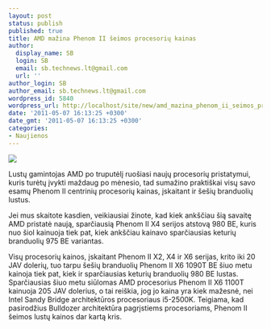 ```yaml
---
layout: post
status: publish
published: true
title: AMD mažina Phenom II šeimos procesorių kainas
author:
  display_name: SB
  login: SB
  email: sb.technews.lt@gmail.com
  url: ''
author_login: SB
author_email: sb.technews.lt@gmail.com
wordpress_id: 5840
wordpress_url: http://localhost/site/new/amd_mazina_phenom_ii_seimos_procesoriu_kainas/
date: '2011-05-07 16:13:25 +0300'
date_gmt: '2011-05-07 16:13:25 +0300'
categories:
- Naujienos
---
```

<div class="imgright"><img src="http://t0.gstatic.com/images?q=tbn:sxDYZaKQyAYA4M:http://www.f1cd.ru/news/cpus/2009/12/cpus_183_2.jpg"  /></div>
<p>Lustų gamintojas AMD po truputėlį ruošiasi naujų procesorių pristatymui, kuris turėtų įvykti maždaug po mėnesio, tad sumažino praktiškai visų savo esamų Phenom II centrinių procesorių kainas, įskaitant ir šešių branduolių lustus.</p>
<p>Jei mus skaitote kasdien, veikiausiai žinote, kad kiek ankščiau šią savaitę AMD pristatė naują, sparčiausią Phenom II X4 serijos atstovą 980 BE, kuris nuo šiol kainuoja tiek pat, kiek ankščiau kainavo sparčiausias keturių branduolių 975 BE variantas.</p>
<p>Visų procesorių kainos, įskaitant Phenom II X2, X4 ir X6 serijas, krito iki 20 JAV dolerių, tuo tarpu šešių branduolių Phenom II X6 1090T BE šiuo metu kainoja tiek pat, kiek ir sparčiausias keturių branduolių 980 BE lustas. Sparčiausias šiuo metu siūlomas AMD procesorius Phenom II X6 1100T kainuoja 205 JAV dolerius, o tai reiškia, jog jo kaina yra kiek mažesnė, nei Intel Sandy Bridge architektūros procesoriaus i5-2500K. Teigiama, kad pasirodžius Bulldozer architektūra pagrįstiems procesoriams, Phenom II šeimos lustų kainos dar kartą kris.<br /></p>
